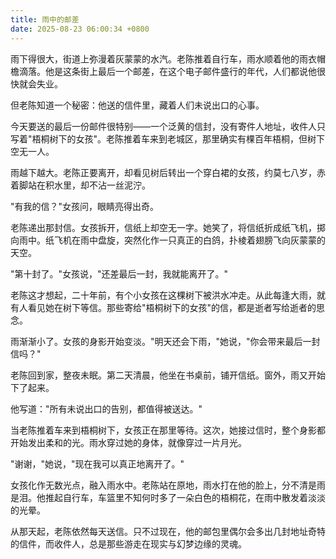 ```yaml
---
title: 雨中的邮差
date: 2025-08-23 06:00:34 +0800
---
```


雨下得很大，街道上弥漫着灰蒙蒙的水汽。老陈推着自行车，雨水顺着他的雨衣帽檐滴落。他是这条街上最后一个邮差，在这个电子邮件盛行的年代，人们都说他很快就会失业。

但老陈知道一个秘密：他送的信件里，藏着人们未说出口的心事。

今天要送的最后一份邮件很特别——一个泛黄的信封，没有寄件人地址，收件人只写着"梧桐树下的女孩"。老陈推着车来到老城区，那里确实有棵百年梧桐，但树下空无一人。

雨越下越大。老陈正要离开，却看见树后转出一个穿白裙的女孩，约莫七八岁，赤着脚站在积水里，却不沾一丝泥泞。

"有我的信？"女孩问，眼睛亮得出奇。

老陈递出那封信。女孩拆开，信纸上却空无一字。她笑了，将信纸折成纸飞机，掷向雨中。纸飞机在雨中盘旋，突然化作一只真正的白鸽，扑棱着翅膀飞向灰蒙蒙的天空。

"第十封了。"女孩说，"还差最后一封，我就能离开了。"

老陈这才想起，二十年前，有个小女孩在这棵树下被洪水冲走。从此每逢大雨，就有人看见她在树下等信。那些寄给"梧桐树下的女孩"的信，都是逝者写给逝者的思念。

雨渐渐小了。女孩的身影开始变淡。"明天还会下雨，"她说，"你会带来最后一封信吗？"

老陈回到家，整夜未眠。第二天清晨，他坐在书桌前，铺开信纸。窗外，雨又开始下了起来。

他写道："所有未说出口的告别，都值得被送达。"

当老陈推着车来到梧桐树下，女孩正在那里等待。这次，她接过信时，整个身影都开始发出柔和的光。雨水穿过她的身体，就像穿过一片月光。

"谢谢，"她说，"现在我可以真正地离开了。"

女孩化作无数光点，融入雨水中。老陈站在原地，雨水打在他的脸上，分不清是雨是泪。他推起自行车，车篮里不知何时多了一朵白色的梧桐花，在雨中散发着淡淡的光晕。

从那天起，老陈依然每天送信。只不过现在，他的邮包里偶尔会多出几封地址奇特的信件，而收件人，总是那些游走在现实与幻梦边缘的灵魂。
